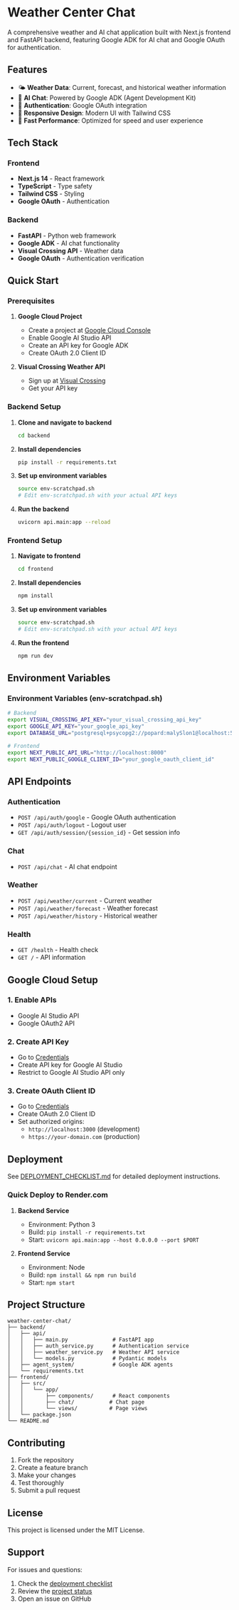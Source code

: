 # Weather Center Chat

A comprehensive weather and AI chat application built with Next.js frontend and FastAPI backend, featuring Google ADK for AI chat and Google OAuth for authentication.

## Features

- 🌤️ **Weather Data**: Current, forecast, and historical weather information
- 🤖 **AI Chat**: Powered by Google ADK (Agent Development Kit)
- 🔐 **Authentication**: Google OAuth integration
- 📱 **Responsive Design**: Modern UI with Tailwind CSS
- 🚀 **Fast Performance**: Optimized for speed and user experience

## Tech Stack

### Frontend
- **Next.js 14** - React framework
- **TypeScript** - Type safety
- **Tailwind CSS** - Styling
- **Google OAuth** - Authentication

### Backend
- **FastAPI** - Python web framework
- **Google ADK** - AI chat functionality
- **Visual Crossing API** - Weather data
- **Google OAuth** - Authentication verification

## Quick Start

### Prerequisites

1. **Google Cloud Project**
   - Create a project at [Google Cloud Console](https://console.cloud.google.com/)
   - Enable Google AI Studio API
   - Create an API key for Google ADK
   - Create OAuth 2.0 Client ID

2. **Visual Crossing Weather API**
   - Sign up at [Visual Crossing](https://www.visualcrossing.com/weather-api)
   - Get your API key

### Backend Setup

1. **Clone and navigate to backend**
   ```bash
   cd backend
   ```

2. **Install dependencies**
   ```bash
   pip install -r requirements.txt
   ```

3. **Set up environment variables**
   ```bash
   source env-scratchpad.sh
   # Edit env-scratchpad.sh with your actual API keys
   ```

4. **Run the backend**
   ```bash
   uvicorn api.main:app --reload
   ```

### Frontend Setup

1. **Navigate to frontend**
   ```bash
   cd frontend
   ```

2. **Install dependencies**
   ```bash
   npm install
   ```

3. **Set up environment variables**
   ```bash
   source env-scratchpad.sh
   # Edit env-scratchpad.sh with your actual API keys
   ```

4. **Run the frontend**
   ```bash
   npm run dev
   ```

## Environment Variables

### Environment Variables (env-scratchpad.sh)
```bash
# Backend
export VISUAL_CROSSING_API_KEY="your_visual_crossing_api_key"
export GOOGLE_API_KEY="your_google_api_key"
export DATABASE_URL="postgresql+psycopg2://popard:malySlon1@localhost:5432/weatherdb"

# Frontend
export NEXT_PUBLIC_API_URL="http://localhost:8000"
export NEXT_PUBLIC_GOOGLE_CLIENT_ID="your_google_oauth_client_id"
```

## API Endpoints

### Authentication
- `POST /api/auth/google` - Google OAuth authentication
- `POST /api/auth/logout` - Logout user
- `GET /api/auth/session/{session_id}` - Get session info

### Chat
- `POST /api/chat` - AI chat endpoint

### Weather
- `POST /api/weather/current` - Current weather
- `POST /api/weather/forecast` - Weather forecast
- `POST /api/weather/history` - Historical weather

### Health
- `GET /health` - Health check
- `GET /` - API information

## Google Cloud Setup

### 1. Enable APIs
- Google AI Studio API
- Google OAuth2 API

### 2. Create API Key
- Go to [Credentials](https://console.cloud.google.com/apis/credentials)
- Create API key for Google AI Studio
- Restrict to Google AI Studio API only

### 3. Create OAuth Client ID
- Go to [Credentials](https://console.cloud.google.com/apis/credentials)
- Create OAuth 2.0 Client ID
- Set authorized origins:
  - `http://localhost:3000` (development)
  - `https://your-domain.com` (production)

## Deployment

See [DEPLOYMENT_CHECKLIST.md](DEPLOYMENT_CHECKLIST.md) for detailed deployment instructions.

### Quick Deploy to Render.com

1. **Backend Service**
   - Environment: Python 3
   - Build: `pip install -r requirements.txt`
   - Start: `uvicorn api.main:app --host 0.0.0.0 --port $PORT`

2. **Frontend Service**
   - Environment: Node
   - Build: `npm install && npm run build`
   - Start: `npm start`

## Project Structure

```
weather-center-chat/
├── backend/
│   ├── api/
│   │   ├── main.py              # FastAPI app
│   │   ├── auth_service.py      # Authentication service
│   │   ├── weather_service.py   # Weather API service
│   │   └── models.py            # Pydantic models
│   ├── agent_system/            # Google ADK agents
│   └── requirements.txt
├── frontend/
│   ├── src/
│   │   └── app/
│   │       ├── components/      # React components
│   │       ├── chat/           # Chat page
│   │       └── views/          # Page views
│   └── package.json
└── README.md
```

## Contributing

1. Fork the repository
2. Create a feature branch
3. Make your changes
4. Test thoroughly
5. Submit a pull request

## License

This project is licensed under the MIT License.

## Support

For issues and questions:
1. Check the [deployment checklist](DEPLOYMENT_CHECKLIST.md)
2. Review the [project status](PROJECT_STATUS.md)
3. Open an issue on GitHub





